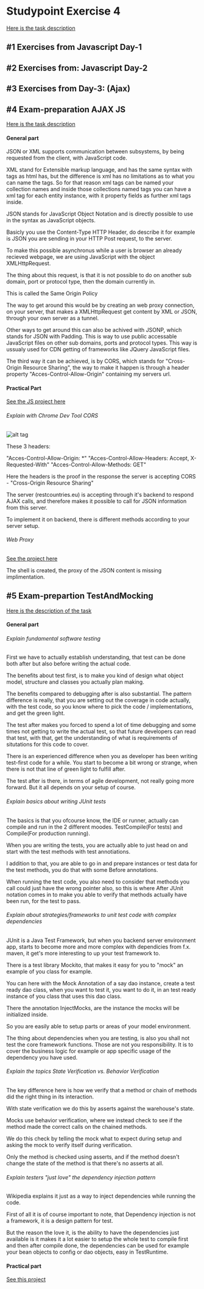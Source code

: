 # Studypoint Exercise 4

[Here is the task description](https://github.com/scheldejonas/Exercises/tree/master/SP/SP4/_task%20description%20as%20from%20teachers)

## #1 Exercises from Javascript Day-1

## #2 Exercises from: Javascript Day-2

## #3 Exercises from Day-3: (Ajax)

## #4 Exam-preparation AJAX JS

[Here is the task description](https://github.com/scheldejonas/Exercises/blob/master/SP/SP4/_task%20description%20as%20from%20teachers/exam-preparation_AJAX_JS.pdf)

#### General part

JSON or XML supports communication between subsystems, by being
requested from the client, with JavaScript code.

XML stand for Extensible markup language, and has the same syntax with
tags as html has, but the difference is xml has no limitations as to
what you can name the tags. So for that reason xml tags can be named
your collection names and inside those collections named tags you can
have a xml tag for each entity instance, with it property fields as
further xml tags inside.

JSON stands for JavaScript Object Notation and is directly possible to
use in the syntax as JavaScript objects.

Basicly you use the Content-Type HTTP Header, do describe it for example
is JSON you are sending in your HTTP Post request, to the server.

To make this possible asynchronus while a user is browser an already
recieved webpage, we are using JavaScript with the object XMLHttpRequest.

The thing about this request, is that it is not possible to do on another
sub domain, port or protocol type, then the domain currently in.

This is called the Same Origin Policy

The way to get around this would be by creating an web proxy connection,
on your server, that makes a XMLHttpRequest get content by XML or JSON,
through your own server as a tunnel.

Other ways to get around this can also be achived with JSONP, which
stands for JSON with Padding. This is way to use public accessable
JavaScript files on other sub domains, ports and protocol types. This
way is ussualy used for CDN getting of frameworks like JQuery
JavaScript files.

The third way it can be achieved, is by CORS, which stands for
"Cross-Origin Resource Sharing", the way to make it happen is through
a header property "Acces-Control-Allow-Origin" containing my servers
url.

#### Practical Part

[See the JS project here](https://github.com/scheldejonas/Exercises/tree/master/SP/SP4/solution-four-exam-preparation-ajax-js)

###### Explain with Chrome Dev Tool CORS

![alt tag](http://schelde.info/wp-content/uploads/2017/03/scheldeinfo_sp4-billeder-768x427.png)

These 3 headers:

"Acces-Control-Allow-Origin: *"
"Acces-Control-Allow-Headers: Accept, X-Requested-With"
"Acces-Control-Allow-Methods: GET"

Here the headers is the proof in the response the server is accepting
CORS - "Cross-Origin Resource Sharing"

The server (restcountries.eu) is accepting through it's backend to
respond AJAX calls, and therefore makes it possible to call for JSON
information from this server.

To implement it on backend, there is different methods according to
your server setup.

###### Web Proxy

[See the project here](https://github.com/scheldejonas/Exercises/tree/master/SP/SP4/solution-four-exam-preparation-web-proxy)

The shell is created, the proxy of the JSON content is missing implimentation.

## #5 Exam-prepartion TestAndMocking

[Here is the description of the task](https://github.com/scheldejonas/Exercises/blob/master/SP/SP4/_task%20description%20as%20from%20teachers/testVoidReturnSem3.pdf)

#### General part

###### Explain fundamental software testing

First we have to actually establish understanding, that test can be done
both after but also before writing the actual code.

The benefits about test first, is to make you kind of design
what object model, structure and classes you actually plan making.

The benefits compared to debugging after is also substantial.
The pattern difference is really, that you are setting out the coverage
in code actually, with the test code, so you know where to pick
the code / implementations, and get the green light.

The test after makes you forced to spend a lot of time debugging and some
times not getting to write the actual test, so that future
developers can read that test, with that, get the understanding of what is
requirements of situtations for this code to cover.

There is an experienced difference when you as developer has been
writing test-first code for a while. You start to become
a bit wrong or strange, when there is not that line of
green light to fulfill after.

The test after is there, in terms of agile development, not
really going more forward. But it all depends on your setup of
course.

###### Explain basics about writing JUnit tests

The basics is that you ofcourse know, the IDE or runner, actually can compile and run
in the 2 different moodes. TestCompile(For tests) and Compile(For production running).

When you are writing the tests, you are actually able to just
head on and start with the test methods with test annotiations.

I addition to that, you are able to go in and prepare instances or
test data for the test methods, you do that with some Before annotations.

When running the test code, you also need to consider that methods you call
could just have the wrong pointer also, so this is where After JUnit notation comes in
to make you able to verify that methods actually have been run, for the test to
pass.

###### Explain about strategies/frameworks to unit test code with complex dependencies

JUnit is a Java Test Framework, but when you backend server environment app, starts to
become more and more complex with dependicies from f.x. maven, it get's
more interesting to up your test framework to.

There is a test library Mockito, that makes it easy for you to "mock" an
example of you class for example.

You can here with the Mock Annotation of a say dao instance, create a test
ready dao class, when you want to test it, you want to do it, in an test ready instance
of you class that uses this dao class.

There the annotation InjectMocks, are the instance the mocks will be initialized inside.

So you are easily able to setup parts or areas of your model environment.

The thing about dependencies when you are testing, is also you shall
not test the core framework functions. Those are not you responsibility.
It is to cover the business logic for example or app specific usage of the dependency
you have used.

###### Explain the topics State Verification vs. Behavior Verification

The key difference here is how we verify that a method or chain of methods did the right thing in its interaction.

With state verification we do this by asserts against the warehouse's state.

Mocks use behavior verification, where we instead check to see if the method made the correct calls on the chained methods.

We do this check by telling the mock what to expect during setup and asking the mock to verify itself during verification.

Only the method is checked using asserts, and if the method doesn't change the state of the method is that there's no asserts at all.

###### Explain testers "just love" the dependency injection pattern

Wikipedia explains it just as a way to inject dependencies while running
the code.

First of all it is of course important to note, that Dependency injection is not
a framework, it is a design pattern for test.

But the reason the love it, is the ability to have the dependencies just available
is it makes it a lot easier to setup the whole test to compile first and
then after compile done, the dependencies can be used for example your bean objects to config
or dao objects, easy in TestRuntime.

#### Practical part

[See this project]()